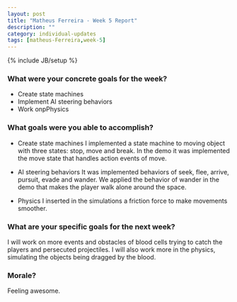 ```yaml
---
layout: post
title: "Matheus Ferreira - Week 5 Report"
description: ""
category: individual-updates
tags: [matheus-Ferreira,week-5]
---
```

{% include JB/setup %}


### What were your concrete goals for the week?

* Create state machines
* Implement AI steering behaviors
* Work onpPhysics

### What goals were you able to accomplish?

* Create state machines
I implemented a state machine to moving object with three states: stop, move and break. In the demo it was implemented the move state that handles action events of move.


* AI steering behaviors
It was implemented behaviors of seek, flee, arrive, pursuit, evade and wander. We applied the behavior of wander in the demo that makes the player walk alone around the space.

* Physics
I inserted in the simulations a friction force to make movements smoother.

### What are your specific goals for the next week?

I will work on more events and obstacles of blood cells trying to catch the players and persecuted projectiles. I will also work more in the physics, simulating the objects being dragged by the blood. 

### Morale?

Feeling awesome.
